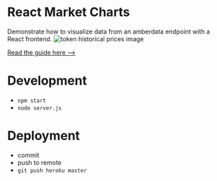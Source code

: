 # React Market Charts
Demonstrate how to visualize data from an amberdata endpoint with a React frontend.
![token historical prices image](https://cdn-images-1.medium.com/max/1600/1*2ZlIRQNV62Mty1fTUJ18JA.gif)

[Read the guide here -->](https://medium.com/@reid.sherman/building-your-very-own-historical-token-price-widget-c7eb4acc155b)

# Development
- `npm start`
- `node server.js`

# Deployment
- commit
- push to remote
- `git push heroku master`
